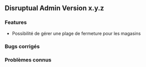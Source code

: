 ## Disruptual Admin Version x.y.z

### Features
- Possibilité de gérer une plage de fermeture pour  les magasins

### Bugs corrigés

### Problèmes connus
